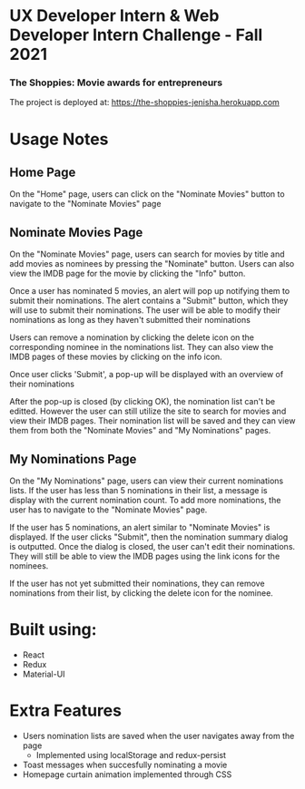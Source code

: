 # UX Developer Intern & Web Developer Intern Challenge - Fall 2021

### The Shoppies: Movie awards for entrepreneurs

The project is deployed at: https://the-shoppies-jenisha.herokuapp.com

# Usage Notes

## Home Page
On the "Home" page, users can click on the "Nominate Movies" button to navigate to the "Nominate Movies" page 

## Nominate Movies Page
On the "Nominate Movies" page, users can search for movies by title and add movies as nominees by pressing the "Nominate" button. Users can also view the IMDB page for the movie by clicking the "Info" button. 

Once a user has nominated 5 movies, an alert will pop up notifying them to submit their nominations. The alert contains a "Submit" button, which they will use to submit their nominations. The user will be able to modify their nominations as long as they haven't submitted their nominations

Users can remove a nomination by clicking the delete icon on the corresponding nominee in the nominations list. They can also view the IMDB pages of these movies by clicking on the info icon.

Once user clicks 'Submit', a pop-up will be displayed with an overview of their nominations

After the pop-up is closed (by clicking OK), the nomination list can't be editted. However the user can still utilize the site to search for movies and view their IMDB pages. Their nomination list will be saved and they can view them from both the "Nominate Movies" and "My Nominations" pages.

## My Nominations Page
On the "My Nominations" page, users can view their current nominations lists. If the user has less than 5 nominations in their list, a message is display with the current nomination count. To add more nominations, the user has to navigate to the "Nominate Movies" page. 

If the user has 5 nominations, an alert similar to "Nominate Movies" is displayed. If the user clicks "Submit", then the nomination summary dialog is outputted. Once the dialog is closed, the user can't edit their nominations. They will still be able to view the IMDB pages using the link icons for the nominees.

If the user has not yet submitted their nominations, they can remove nominations from their list, by clicking the delete icon for the nominee.

# Built using:
* React
* Redux
* Material-UI

# Extra Features
* Users nomination lists are saved when the user navigates away from the page
  * Implemented using localStorage and redux-persist
* Toast messages when succesfully nominating a movie 
* Homepage curtain animation implemented through CSS 


